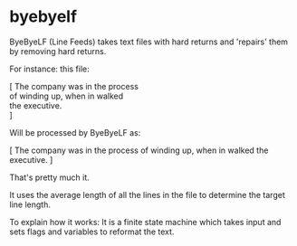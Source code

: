 # byebyelf

ByeByeLF (Line Feeds) takes text files with hard returns and 'repairs' them by removing hard returns.

For instance: this file:

[
The company was in the process<br>
of winding up, when in walked<br>
the executive.<br>
]

Will be processed by ByeByeLF as:

[
The company was in the process of winding up, when in walked the executive.
]

That's pretty much it.

It uses the average length of all the lines in the file to determine the target line length.

To explain how it works: It is a finite state machine which takes input and sets flags and variables to reformat the text.



